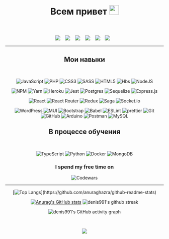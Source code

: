 <div align="center">
   
   <br>
     <h1>
        
 Всем привет
  <a href="https://github.com/denis991">
    <img src="https://media.giphy.com/media/hvRJCLFzcasrR4ia7z/giphy.gif" width="30px"/>
  </a>
        
  </h1>
     
<!-- https://github-readme-stats.vercel.app/api?username=denis991&show_icons=true&theme=chartreuse-dark&hide=dark -->
   
   <br>
<!-- Можно связаться : [Instagram](https://www.instagram.com/denis.991/)     [VK](https://vk.com/denis991)      -->
   
</div>

<p align="center" align='right'>
  <a target="_blank" href="https://t.me/d9911"><img
    src="https://img.shields.io/badge/Telegram-2CA5E0?style=for-the-badge&logo=telegram&logoColor=white"/></a>&nbsp;&nbsp;&nbsp;
  <a target="_blank" href="mailto:d.99113@gmail.com"><img
    src="https://img.shields.io/badge/Gmail-D14836?style=for-the-badge&logo=gmail&logoColor=white"/></a>&nbsp;&nbsp;&nbsp;
  <a target="_blank" href="https://www.instagram.com/denis.991/"><img
    src="https://img.shields.io/badge/Instagram-%23E4405F.svg?style=for-the-badge&logo=Instagram&logoColor=white"/></a>&nbsp;&nbsp;&nbsp;
  <a target="_blank" href=" https://www.twitch.tv/d991/"><img
    src="https://img.shields.io/badge/Twitch-%239146FF.svg?style=for-the-badge&logo=Twitch&logoColor=white"/></a>&nbsp;&nbsp;&nbsp;
  <a target="_blank" href="https://twitter.com/DenisG991"><img
    src="https://img.shields.io/badge/Twitter-%231DA1F2.svg?style=for-the-badge&logo=Twitter&logoColor=white"/></a>&nbsp;&nbsp;&nbsp;
  <a target="_blank" href="https://discordapp.com/users/530670229903376385"><img
    src="https://img.shields.io/badge/%3CServer%3E-%237289DA.svg?style=for-the-badge&logo=discord&logoColor=white"/></a>&nbsp;&nbsp;&nbsp;


<!--    ![WeChat](https://img.shields.io/badge/WeChat-07C160?style=for-the-badge&logo=wechat&logoColor=white)
![Stack_Overflow](https://img.shields.io/badge/Stack_Overflow-FE7A16?style=for-the-badge&logo=stack-overflow&logoColor=white)
   ![Facebook](https://img.shields.io/badge/Facebook-%231877F2.svg?style=for-the-badge&logo=Facebook&logoColor=white)
   ![LinkedIn](https://img.shields.io/badge/LinkedIn-0077B5?style=for-the-badge&logo=linkedin&logoColor=white)
   ![Pinterest](https://img.shields.io/badge/Pinterest-%23E60023.svg?style=for-the-badge&logo=Pinterest&logoColor=white)
   ![Reddit](https://img.shields.io/badge/Reddit-FF4500?style=for-the-badge&logo=reddit&logoColor=white)
   ![Protonmail](https://img.shields.io/badge/ProtonMail-8B89CC?style=for-the-badge&logo=protonmail&logoColor=white)
   ![YouTube](https://img.shields.io/badge/YouTube-%23FF0000.svg?style=for-the-badge&logo=YouTube&logoColor=white)
   https://www.youtube.com/channel/UCoW30Z0mwAdparU5DQJTGuA -->


   </p>
   
   <hr>

<h2 align="center">Мои навыки</h2>
<br>

<div align="center" line-height: 0.9em >


   ![JavaScript](https://img.shields.io/badge/javascript-%23323330.svg?style=for-the-badge&logo=javascript&logoColor=%23F7DF1E)
   ![PHP](https://img.shields.io/badge/php-%23777BB4.svg?style=for-the-badge&logo=php&logoColor=white)
   ![CSS3](https://img.shields.io/badge/css3-%231572B6.svg?style=for-the-badge&logo=css3&logoColor=white)
   ![SASS](https://img.shields.io/badge/SASS-hotpink.svg?style=for-the-badge&logo=SASS&logoColor=white)
   ![HTML5](https://img.shields.io/badge/html5-%23E34F26.svg?style=for-the-badge&logo=html5&logoColor=white)
   ![Hbs](https://img.shields.io/badge/Handlebars.js-f0772b?style=for-the-badge&logo=handlebarsdotjs&logoColor=black)
   ![NodeJS](https://img.shields.io/badge/node.js-6DA55F?style=for-the-badge&logo=node.js&logoColor=white)
   
   ![NPM](https://img.shields.io/badge/NPM-%23000000.svg?style=for-the-badge&logo=npm&logoColor=white)
   ![Yarn](https://img.shields.io/badge/yarn-%232C8EBB.svg?style=for-the-badge&logo=yarn&logoColor=white)
   ![Heroku](https://img.shields.io/badge/heroku-%23430098.svg?style=for-the-badge&logo=heroku&logoColor=white)
   ![Jest](https://img.shields.io/badge/-jest-%23C21325?style=for-the-badge&logo=jest&logoColor=white)
   ![Postgres](https://img.shields.io/badge/postgres-%23316192.svg?style=for-the-badge&logo=postgresql&logoColor=white)
   ![Sequelize](https://img.shields.io/badge/Sequelize-52B0E7?style=for-the-badge&logo=Sequelize&logoColor=white)
   ![Express.js](https://img.shields.io/badge/express.js-%23404d59.svg?style=for-the-badge&logo=express&logoColor=%2361DAFB)

   ![React](https://img.shields.io/badge/react-%2320232a.svg?style=for-the-badge&logo=react&logoColor=%2361DAFB)
   ![React Router](https://img.shields.io/badge/React_Router-CA4245?style=for-the-badge&logo=react-router&logoColor=white)
   ![Redux](https://img.shields.io/badge/redux-%23593d88.svg?style=for-the-badge&logo=redux&logoColor=white)
   ![Saga](https://img.shields.io/badge/Redux%20saga-86D46B?style=for-the-badge&logo=redux%20saga&logoColor=999999)
   ![Socket.io](https://img.shields.io/badge/Socket.io-black?style=for-the-badge&logo=socket.io&badgeColor=010101)

   ![WordPress](https://img.shields.io/badge/WordPress-%23117AC9.svg?style=for-the-badge&logo=WordPress&logoColor=white)
   ![MUI](https://img.shields.io/badge/MUI-%230081CB.svg?style=for-the-badge&logo=mui&logoColor=white)
   ![Bootstrap](https://img.shields.io/badge/bootstrap-%23563D7C.svg?style=for-the-badge&logo=bootstrap&logoColor=white)
   ![Babel](https://img.shields.io/badge/Babel-F9DC3e?style=for-the-badge&logo=babel&logoColor=black)
   ![ESLint](https://img.shields.io/badge/ESLint-4B3263?style=for-the-badge&logo=eslint&logoColor=white)
   ![prettier](https://img.shields.io/badge/prettier-1A2C34?style=for-the-badge&logo=prettier&logoColor=F7BA3E)
   ![Git](https://img.shields.io/badge/git-%23F05033.svg?style=for-the-badge&logo=git&logoColor=white)
   ![GitHub](https://img.shields.io/badge/github-%23121011.svg?style=for-the-badge&logo=github&logoColor=white)
   ![Arduino](https://img.shields.io/badge/Arduino-00979D?style=for-the-badge&logo=Arduino&logoColor=white)
   ![Postman](https://img.shields.io/badge/Postman-FF6C37?style=for-the-badge&logo=Postman&logoColor=white)
   ![MySQL](https://img.shields.io/badge/mysql-%2300f.svg?style=for-the-badge&logo=mysql&logoColor=white)
   
  </div> 
  
 <!--  
 <div align="center" line-height: 0.9em >
 
 ![Miro](https://img.shields.io/badge/Miro-050038?style=for-the-badge&logo=Miro&logoColor=white)
   ![Notion](https://img.shields.io/badge/Notion-%23000000.svg?style=for-the-badge&logo=notion&logoColor=white)
   ![Figma](https://img.shields.io/badge/Figma-F24E1E?style=for-the-badge&logo=figma&logoColor=white)
 
   ![Stack Overflow](https://img.shields.io/badge/-Stackoverflow-FE7A16?style=for-the-badge&logo=stack-overflow&logoColor=white)
   ![Codewars](https://img.shields.io/badge/Codewars-B1361E?style=for-the-badge&logo=codewars&logoColor=grey)
   ![MDN Web Docs](https://img.shields.io/badge/MDN_Web_Docs-black?style=for-the-badge&logo=mdnwebdocs&logoColor=white)
   
   ![Ubuntu](https://img.shields.io/badge/Ubuntu-E95420?style=for-the-badge&logo=ubuntu&logoColor=white)
   ![macOS](https://img.shields.io/badge/mac%20os-000000?style=for-the-badge&logo=macos&logoColor=F0F0F0)
   ![PhpStorm](https://img.shields.io/badge/phpstorm-143?style=for-the-badge&logo=phpstorm&logoColor=black&color=black&labelColor=darkorchid)
   ![WebStorm](https://img.shields.io/badge/webstorm-143?style=for-the-badge&logo=webstorm&logoColor=white&color=black)
   ![Xcode](https://img.shields.io/badge/Xcode-007ACC?style=for-the-badge&logo=Xcode&logoColor=white)
   ![Sublime Text](https://img.shields.io/badge/sublime_text-%23575757.svg?style=for-the-badge&logo=sublime-text&logoColor=important)
   ![Visual Studio Code](https://img.shields.io/badge/Visual%20Studio%20Code-0078d7.svg?style=for-the-badge&logo=visual-studio-code&logoColor=white)
    </div>
   -->
   
   <h2 align="center"> В процессе обучения</h2>
<br>
    <div align="center">
   
   ![TypeScript](https://img.shields.io/badge/typescript-%23007ACC.svg?style=for-the-badge&logo=typescript&logoColor=white)
   ![Python](https://img.shields.io/badge/python-3670A0?style=for-the-badge&logo=python&logoColor=ffdd54)
   ![Docker](https://img.shields.io/badge/docker-%230db7ed.svg?style=for-the-badge&logo=docker&logoColor=white)
   ![MongoDB](https://img.shields.io/badge/MongoDB-%234ea94b.svg?style=for-the-badge&logo=mongodb&logoColor=white) 
     </div>   
 
 <div align="center">
   
 ### I spend my free time on
![Codewars](https://www.codewars.com/users/denis991/badges/large)
</div>

<hr>


<div align="center">
   
   [![Top Langs](https://github-readme-stats.vercel.app/api/top-langs/?username=denis991&layout=compact&langs_count=10&theme=chartreuse-dark&?)](https://github.com/anuraghazra/github-readme-stats)

  [![Anurag's GitHub stats](https://github-readme-stats.vercel.app/api?username=denis991&show_icons=true&theme=chartreuse-dark&hide=dark)](https://github.com/anuraghazra/github-readme-stats)
  ![denis991's github streak](https://github-readme-streak-stats.herokuapp.com/?user=denis991&theme=chartreuse-dark)
  


<!--  ![denis991's github stats](https://github-readme-stats.vercel.app/api/top-langs/?username=denis991&theme=radical) -->
   
   
<!--   <br>  -->
   
   ![denis991's GitHub activity graph](https://activity-graph.herokuapp.com/graph?username=denis991&hide_border=true&theme=chartreuse-dark)
</div>

<div align="center">

  <br>

  ![](https://visitor-badge.glitch.me/badge?page_id=denis991)
  
  <br>
</div>
